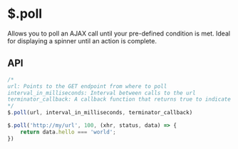 # $.poll

Allows you to poll an AJAX call until your pre-defined condition is met. Ideal for displaying a spinner until an action is complete.

## API

```JavaScript
/*
url: Points to the GET endpoint from where to poll
interval_in_milliseconds: Interval between calls to the url
terminator_callback: A callback function that returns true to indicate end of polling
*/
$.poll(url, interval_in_milliseconds, terminator_callback)
```

```JavaScript
$.poll('http://my/url', 100, (xhr, status, data) => {
    return data.hello === 'world';
})
```

